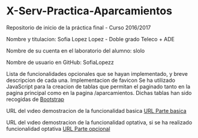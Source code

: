 # X-Serv-Practica-Aparcamientos
Repositorio de inicio de la práctica final - Curso 2016/2017

Nombre y titulacion: Sofia Lopez Lopez - Doble grado Teleco + ADE

Nombre de su cuenta en el laboratorio del alumno: slolo

Nombre de usuario en GitHub: SofiaLopezz

Lista de funcionalidades opcionales que se hayan implementado, y breve descripcion de cada una.
	Implementacion de favicon
	Se ha utilizado JavaScript para la creacion de tablas que permitan el paginado tanto en la pagina principal como en la pagina /aparcamientos. Dichas tablas han sido recogidas de [Bootstrap](https://startbootstrap.com/)

URL del vıdeo demostracion de la funcionalidad basica [URL Parte basica](https://www.youtube.com/watch?v=MFAHFi0NaYs)

URL del vıdeo demostracion de la funcionalidad optativa, si se ha realizado funcionalidad optativa [URL Parte opcional](https://www.youtube.com/watch?v=TEx1JhscGyg)

